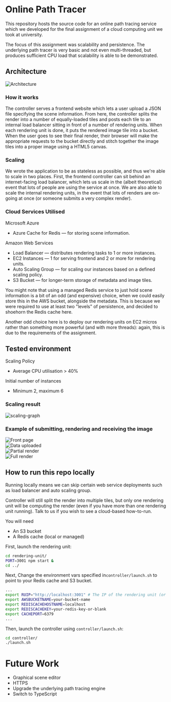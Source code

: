 # Online Path Tracer 
This repository hosts the source code for an online path tracing service which we developed for the final assignment of a cloud computing unit we took at university. 

The focus of this assignment was scalability and persistence. 
The underlying path tracer is very basic and not even multi-threaded, but produces sufficient CPU load that scalability is able to  be demonstrated.

## Architecture
![Architecture](img/architecture.png)

### How it works
The controller serves a frontend website which lets a user upload a JSON file specifying the scene information. 
From here, the controller splits the render into a number of equally-loaded tiles and posts each tile to an internal load balancer sitting in front of a number of rendering units. 
When each rendering unit is done, it puts the rendered image tile into a bucket. When the user goes to see their final render, their browser will make the appropriate requests to the bucket directly and stitch together the image tiles into a proper image using a HTML5 canvas.

### Scaling 
We wrote the application to be as stateless as possible, and thus we're able to scale in two places. First, the frontend controller can sit behind an internet-facing load balancer, which lets us scale in the (albeit theoretical) event that lots of people are using the service at once. We are also able to scale the internal rendering units, in the event that lots of renders are on-going at once (or someone submits a very complex render).

### Cloud Services Utilised
Microsoft Azure  
- Azure Cache for Redis — for storing scene information.

Amazon Web Services  
- Load Balancer — distributes rendering tasks to 1 or more instances.  
- EC2 Instances — 1 for serving frontend and 2 or more for rendering units.  
- Auto Scaling Group — for scaling our instances based on a defined scaling policy.  
- S3 Bucket — for longer-term storage of metadata and image tiles.   

You might note that using a managed Redis service to just hold scene information is a bit of an odd (and expensive) choice, when we could easily store this in the AWS bucket, alongside the metadata. This is because we were required to use at least two "levels" of persistence, and decided to shoehorn the Redis cache here.

Another odd choice here is to deploy our rendering units on EC2 micros rather than something more powerful (and with more threads): again, this is due to the requirements of the assignment.

## Tested environment

Scaling Policy  
- Average CPU utilisation > 40%  

Initial number of instances  
- Minimum 2, maximum 6

### Scaling result
![scaling-graph](img/MRU-scaling-up-down.png) 

### Example of submitting, rendering and receiving the image
![Front page](img/front_page.png)  
![Data uploaded](img/data_uploaded_screen.png)  
![Partial render](img/partial_render.png)  
![Full render](img/full_render.png)

## How to run this repo locally
Running locally means we can skip certain web service deployments such as load balancer and auto scaling group.

Controller will still split the render into multiple tiles, but only one rendering unit will be computing the render (even if you have more than one rendering unit running). Talk to us if you wish to see a cloud-based how-to-run. 

You will need  
- An S3 bucket
- A Redis cache (local or managed)

First, launch the rendering unit:

```sh
cd rendering-unit/ 
PORT=3001 npm start &
cd ../
```
Next, Change the environment vars specified in`controller/launch.sh` to point to your Redis cache and S3 bucket. 
```sh
...
export RUIP="http://localhost:3001" # The IP of the rendering unit (or load balancer IP).
export AWSBUCKETNAME=your-bucket-name
export REDISCACHEHOSTNAME=localhost
export REDISCACHEKEY=your-redis-key-or-blank
export CACHEPORT=6379
...
```

Then, launch the controller using `controller/launch.sh`:
```sh
cd controller/
./launch.sh

```

# Future Work
- Graphical scene editor
- HTTPS
- Upgrade the underlying path tracing engine
- Switch to TypeScript

